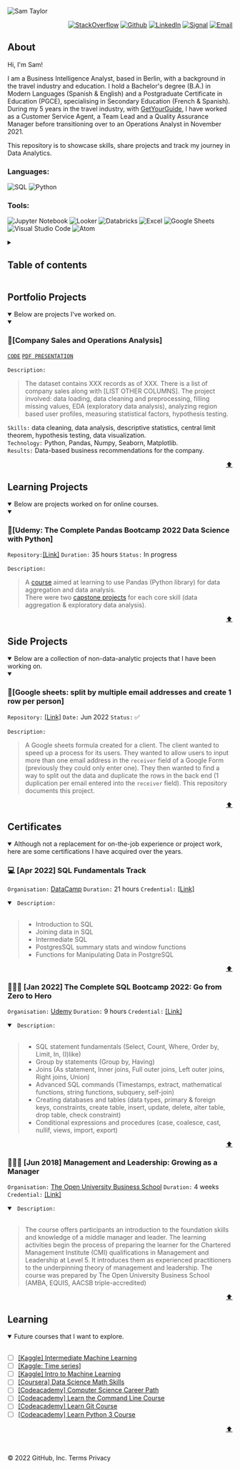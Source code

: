 ![Sam Taylor](https://user-images.githubusercontent.com/105542266/168467543-3057e37f-781f-445d-b953-88624c438755.png)

<p align="right"> <a 
href="https://stackoverflow.com/users/18680621/sam-taylor" target="_blank"><img alt="StackOverflow" 
src="https://stackoverflow-badge.vercel.app/?userID=18680621" /></a> <a 
href="https://github.com/SamTaylor92" target="_blank"><img alt="Github" 
src="https://img.shields.io/badge/GitHub-181717.svg?style=for-the-badge&logo=GitHub&logoColor=white" /></a> <a 
href="https://www.linkedin.com/in/samjamest" target="_blank"><img alt="LinkedIn" 
src="https://img.shields.io/badge/LinkedIn-0A66C2.svg?style=for-the-badge&logo=LinkedIn&logoColor=white" /></a> <a 
href="https://signal.group/#CjQKIO50NLkjJmSisbgDD4OhRj5lHG7X-SJTOl-Dn8Fkc4FpEhCYdnCVL1ok4DlVNntY3mGe" target="_blank"><img alt="Signal" src="https://img.shields.io/badge/Signal-3A76F0.svg?style=for-the-badge&logo=Signal&logoColor=white"/></a> <a 
href="mailto:samtaylor92@live.co.uk" target="_blank"><img alt="Email" src="https://img.shields.io/badge/Gmail-D14836?style=for-the-badge&logo=gmail&logoColor=white" /></a>
</p>
<p align="right">
	
## About

Hi, I'm Sam!

	
I am a Business Intelligence Analyst, based in Berlin, with a background in the travel industry and education. I hold a Bachelor's degree (B.A.) in Modern Languages (Spanish & English) and a Postgraduate Certificate in Education (PGCE), specialising in Secondary Education (French & Spanish). During my 5 years in the travel industry, with [GetYourGuide](https://www.getyourguide.co.uk/), I have worked as a Customer Service Agent, a Team Lead and a Quality Assurance Manager before transitioning over to an Operations Analyst in November 2021.
	
This repository is to showcase skills, share projects and track my journey in Data Analytics.  
</p>
<h3> Languages:</h3>
<p>
<a target="_blank"><img alt="SQL" src="https://img.shields.io/badge/SQL-3776AB.svg?style=for-the-badge&logo=microsoft-sql-server&logoColor=white"/></a> 
<a target="_blank"><img alt="Python" src="https://img.shields.io/badge/Python-3776AB.svg?style=for-the-badge&logo=Python&logoColor=white"/></a> 
</p>
<h3> Tools:</h3>
<p>
<a target="_blank"><img alt="Jupyter Notebook" src="https://img.shields.io/badge/Jupyter-F37626.svg?style=for-the-badge&logo=Jupyter&logoColor=white"/></a> 
<a target="_blank"><img alt="Looker" src="https://img.shields.io/badge/Looker-4285F4.svg?style=for-the-badge&logo=Looker&logoColor=white"/></a> 
<a target="_blank"><img alt="Databricks" src="https://img.shields.io/badge/Databricks-FF3621.svg?style=for-the-badge&logo=Databricks&logoColor=white"/></a> 
<a target="_blank"><img alt="Excel" src="https://img.shields.io/badge/Microsoft%20Excel-217346.svg?style=for-the-badge&logo=Microsoft-Excel&logoColor=white"/></a>
<a target="_blank"><img alt="Google Sheets" src="https://img.shields.io/badge/Google%20Sheets-34A853.svg?style=for-the-badge&logo=Google-Sheets&logoColor=white"/></a>
<a target="_blank"><img alt="Visual Studio Code" src="https://img.shields.io/badge/Visual%20Studio%20Code-007ACC.svg?style=for-the-badge&logo=Visual-Studio-Code&logoColor=white"/></a> 
<a target="_blank"><img alt="Atom" src="https://img.shields.io/badge/Atom-66595C?style=for-the-badge&logo=Atom&logoColor=white"/></a>
</a> 
</p>

<details>
<summary> <h2>Table of contents</h2></summary>	

- [About](#about)
- [Portfolio projects](#portfolio-projects)
	+ [Company Sales and Operations Analysis](#company-sales-and-operations-analysis)
- [Learning projects](#learning-projects)  
	+ [Udemy: The Complete Pandas Bootcamp 2022 Data Science with Python](#udemy-the-complete-pandas-bootcamp-2022-data-science-with-python)
- [Side projects](#side-projects)
	+ [Google sheets: split by multiple email addresses and create 1 row per person](#google-sheets-split-by-multiple-email-addresses-and-create-1-row-per-person)
- [Certificates](#certificates)
	+ [[Apr 2022] SQL Fundamentals Track](#-apr-2022-sql-fundamentals-track)
	+ [[Jan 2022] The Complete SQL Bootcamp 2022: Go from Zero to Hero](#%EF%B8%8F-jan-2022-the-complete-sql-bootcamp-2022-go-from-zero-to-hero)
	+ [[Jun 2018] Management and Leadership: Growing as a Manager](#-jun-2018-management-and-leadership-growing-as-a-manager)
- [Learning](#learning)

</details>

## Portfolio Projects 
<details open>
<summary>Below are projects I've worked on.</summary>

<details open>
<summary> <h3>💼[Company Sales and Operations Analysis]</h3> </summary>
	
[`CODE`](https://google.com)
[`PDF PRESENTATION`](https://google.com)<br><br>
`Description:` 

>The dataset contains XXX records as of XXX. There is a list of company sales along with [LIST OTHER COLUMNS]. The project involved: data loading, data cleaning and preprocessing, filling missing values, EDA (exploratory data analysis), analyzing region based user profiles, measuring statistical factors, hypothesis testing.  

`Skills:` data cleaning, data analysis, descriptive statistics, central limit theorem, hypothesis testing, data visualization.  
`Technology:` Python, Pandas, Numpy, Seaborn, Matplotlib.  
`Results:` Data-based business recommendations for the company.  
<p align="right"> <a href="#table-of-contents" target="_blank">⬆</a>
</p>
<p align="right">
	
</details>
</details>
	
## Learning Projects

<details open>
	<summary>Below are projects worked on for online courses.</summary>

<details open>

<summary> <h3>🐼[Udemy: The Complete Pandas Bootcamp 2022 Data Science with Python]</h3> </summary>
	
`Repository:`[[Link]](https://github.com/SamTaylor92/The-Complete-Pandas-Bootcamp-2022-Data-Science-with-Python.git) `Duration:` 35 hours `Status:` In progress<br><br>
`Description:` <br>
	
>A [course](https://www.udemy.com/course/the-pandas-bootcamp/) aimed at learning to use Pandas (Python library) for data aggregation and data 		analysis. <br>There were two [capstone projects](https://github.com/SamTaylor92/The-Complete-Pandas-Bootcamp-2022-Data-Science-with-Python.git) 	for each core skill (data aggregation & exploratory data analysis). <br>
	
<p align="right"> 
<a href="#table-of-contents" target="_blank">⬆</a>
</p>
<p align="right">	
	
</details>

## Side Projects
<details open>
	<summary>Below are a collection of non-data-analytic projects that I have been working on.</summary>

<details open>
	<summary><h3>🚀[Google sheets: split by multiple email addresses and create 1 row per person]</h3></summary>

`Repository:` [[Link]](https://github.com/SamTaylor92/Q2-2022-Split-Google-Form-responses-1-row-per-email-address) `Date:` Jun 2022 `Status:` ✅ <br> <br>
`Description:` 
>A Google sheets formula created for a client. The client wanted to speed up a process for its users. They wanted to allow users to input more than one email address in the `receiver` field of a Google Form (previously they could only enter one). They then wanted to find a way to split out the data and duplicate the rows in the back end (1 duplication per email entered into the `receiver` field). This repository documents this project. <br>
	
 

<p align="right"> 
<a href="#table-of-contents" target="_blank">⬆</a>
</p>
<p align="right">
	
</details>
</details>
	
## Certificates
<details open>
	<summary> Although not a replacement for on-the-job experience or project work, here are some certifications I have acquired over the years.</summary>
	
### 💻 [Apr 2022] SQL Fundamentals Track 

`Organisation:` [DataCamp](https://www.datacamp.com/) 
`Duration:` 21 hours
`Credential:` [[Link]](https://www.datacamp.com/statement-of-accomplishment/track/4ed631ddd30cf02dd93448455582ae5623362e4f)

<details open>

<summary> <code> Description: </code> </summary> <br>

>  - Introduction to SQL
>  - Joining data in SQL
>  - Intermediate SQL
>  - PostgresSQL summary stats and window functions
>  - Functions for Manipulating Data in PostgreSQL

</details>

<p align='right'><a href="#table-of-contents" target="_blank">⬆</a></p>		

	
### 🦸🏼‍♂️ [Jan 2022] The Complete SQL Bootcamp 2022: Go from Zero to Hero

`Organisation:` [Udemy](https://www.udemy.com/) 
`Duration:` 9 hours 
`Credential:` [[Link]](https://www.ude.my/UC-2e082714-0c0d-42f6-9716-7ecad3757d27/)

<details open>

	
<summary> <code> Description: </code> </summary> <br>

> - SQL statement fundamentals (Select, Count, Where, Order by, Limit, In, (I)like)
> - Group by statements (Group by, Having)
>  - Joins (As statement, Inner joins, Full outer joins, Left outer joins, Right joins, Union)
>  - Advanced SQL commands (Timestamps, extract, mathematical functions, string functions, subquery, self-join)
>  - Creating databases and tables (data types, primary & foreign keys, constraints, create table, insert, update, delete, alter table, drop table, check constraint)
>  - Conditional expressions and procedures (case, coalesce, cast, nullif, views, import, export)

</details>

<p align='right'><a href="#table-of-contents" target="_blank">⬆</a></p>	
	
	
### 👨🏼‍💼 [Jun 2018] Management and Leadership: Growing as a Manager

`Organisation:` [The Open University Business School](https://business-school.open.ac.uk/)
`Duration:` 4 weeks 
`Credential:` [[Link]](https://www.futurelearn.com/certificates/q6v2kjp) <br> 

<details open>

<summary> <code> Description: </code> </summary> <br>

> The course offers participants an introduction to the foundation skills and knowledge of a middle manager and leader. The learning activities begin the process of preparing the learner for the Chartered Management Institute (CMI) qualifications in Management and Leadership at Level 5. It introduces them as experienced practitioners to the underpinning theory of management and leadership. The course was prepared by The Open University Business School (AMBA, EQUIS, AACSB triple-accredited)

</details>	

<p align='right'><a href="#table-of-contents" target="_blank">⬆</a></p>		
		
</details>	

</details>

## Learning

<details open>
	<summary> Future courses that I want to explore. </summary><br>

- [ ] [[Kaggle] Intermediate Machine Learning](https://www.kaggle.com/learn/intermediate-machine-learning)
- [ ] [[Kaggle: Time series]](https://www.kaggle.com/learn/time-series)	
- [ ] [[Kaggle] Intro to Machine Learning](https://www.kaggle.com/learn/intro-to-machine-learning)
- [ ] [[Coursera] Data Science Math Skills](https://www.classcentral.com/course/datasciencemathskills-7745)
- [ ] [[Codeacademy] Computer Science Career Path](https://www.codecademy.com/learn/paths/computer-science)
- [ ] [[Codeacademy] Learn the Command Line Course](https://www.codecademy.com/learn/learn-the-command-line)
- [ ] [[Codeacademy] Learn Git Course](https://www.codecademy.com/learn/learn-git)
- [ ] [[Codeacademy] Learn Python 3 Course](https://www.codecademy.com/learn/learn-python-3)

<p align='right'><a href="#table-of-contents" target="_blank">⬆</a></p>		
	
</details>

</br></br>
© 2022 GitHub, Inc.
Terms
Privacy

